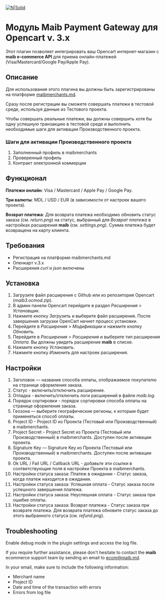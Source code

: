 [![N|Solid](https://www.maib.md/images/logo.svg)](https://www.maib.md)

# Модуль Maib Payment Gateway для Opencart v. 3.x
Этот плагин позволяет интегрировать ваш Opencart интернет-магазин с **maib e-commerce API** для приема онлайн-платежей (Visa/Mastercard/Google Pay/Apple Pay).

## Описание
Для использования этого плагина вы должны быть зарегистрированы на платформе [maibmerchants.md](https://maibmerchants.md).

Сразу после регистрации вы сможете совершать платежи в тестовой среде, используя данные из Тестового проекта.

Чтобы совершать реальные платежи, вы должны совершить хотя бы одну успешную транзакцию в тестовой среде и выполнить необходимые шаги для активации Производственного проекта.

### Шаги для активации Производственного проекта
1. Заполненный профиль в maibmerchants
2. Проверенный профиль
3. Контракт электронной коммерции

## Функционал
**Платежи онлайн**: Visa / Mastercard / Apple Pay / Google Pay.

**Три валюты**: MDL / USD / EUR (в зависимости от настроек вашего проекта).

**Возврат платежа**: Для возврата платежа необходимо обновить статус заказа (см. _return.png_) на статус, выбранный для _Возврат платежа_ в настройках расширения **maib** (см. _settings.png_). Сумма платежа будет возвращена на карту клиента.

## Требования
- Регистрация на платформе maibmerchants.md
- Опенкарт v.3.x
- Расширения _curl_ и _json_ включены

## Установка
1. Загрузите файл расширения с Github или из репозитория Opencart (_maib3.ocmod.zip_).
2. В админ панели Opencart перейдите в раздел _Расширения > Установщик_.
3. Нажмите кнопку _Загрузить_ и выберите файл расширения. После завершения загрузки OpenCart начнет процесс установки.
4. Перейдите в _Расширения > Модификации_ и нажмите кнопку _Обновить_.
5. Перейдите в _Расширения > Расширения_ и выберите тип расширения _Оплата_. Вы должны увидеть расширение **maib** в списке.
6. Нажмите кнопку _Установить_.
7. Нажмите кнопку _Изменить_ для настроек расширения.

## Настройки
1. Заголовок — название способа оплаты, отображаемое покупателю на странице оформления заказа.
2. Статус - включить/отключить расширение.
3. Отладка - включить/отключить логи расширений в файле _maib.log_.
4. Порядок сортировки - порядок сортировки способа оплаты на странице оформления заказа.
5. Геозона — выберите географические регионы, к которым будет применяться способ оплаты.
6. Project ID - Project ID из Проекта (Тестовый или Производственный) в maibmerchants.
7. Project Secret -  Project Secret из Проекта (Тестовый или Производственный) в maibmerchants. Доступен после активации проекта.
8. Signature Key — Signature Key из Проекта (Тестовый или Производственный) в maibmerchants. Доступен после активации проекта.
9. Ok URL / Fail URL / Callback URL - добавьте эти ссылки в соответствующие поля в настройки Проекта в maibmerchants.
10. Настройки статуса заказа: Платеж в ожидании - Статус заказа, когда платеж находится в ожидании.
11. Настройки статуса заказа: Успешная оплата - Статус заказа после успешного завершения платежа.
12. Настройки статуса заказа: Неуспешная оплата - Статус заказа при ошибке оплаты.
13. Настройки статуса заказа: Возврат платежа - Статус заказа при возврате платежа. Для возврата платежа обновите статус заказа до этого выбранного статуса (см. _refund.png_).

## Troubleshooting
Enable debug mode in the plugin settings and access the log file.

If you require further assistance, please don't hesitate to contact the **maib** ecommerce support team by sending an email to ecom@maib.md. 

In your email, make sure to include the following information:
- Merchant name
- Project ID
- Date and time of the transaction with errors
- Errors from log file

